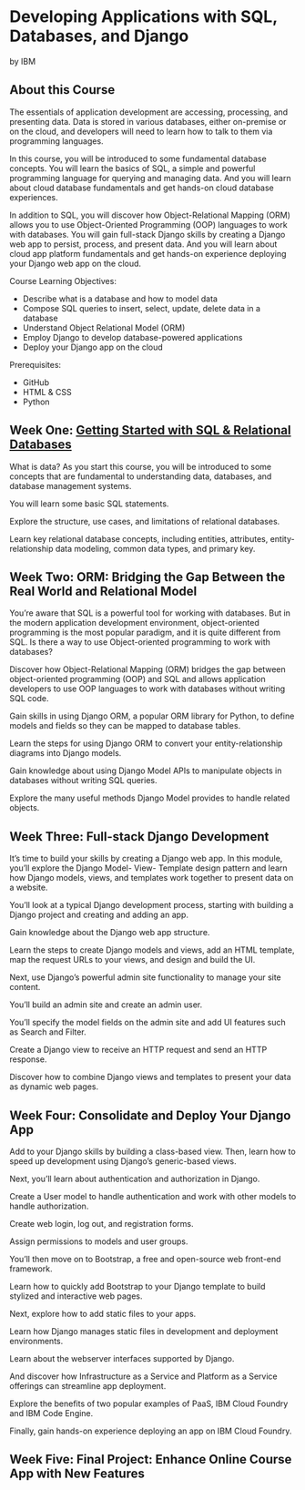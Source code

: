 # Developing Applications with SQL, Databases, and Django
by IBM

## About this Course
The essentials of application development are accessing, processing, and presenting data. Data is stored in various databases, either on-premise or on the cloud, and developers will need to learn how to talk to them via programming languages.

In this course, you will be introduced to some fundamental database concepts. You will learn the basics of SQL, a simple and powerful programming language for querying and managing data. And you will learn about cloud database fundamentals and get hands-on cloud database experiences.  

In addition to SQL, you will discover how Object-Relational Mapping (ORM) allows you to use Object-Oriented Programming (OOP) languages to work with databases. You will gain full-stack Django skills by creating a Django web app to persist, process, and present data. And you will learn about cloud app platform fundamentals and get hands-on experience deploying your Django web app on the cloud.

Course Learning Objectives: 
- Describe what is a database and how to model data
- Compose SQL queries to insert, select, update, delete data in a database
- Understand Object Relational Model (ORM)
- Employ Django to develop database-powered applications
- Deploy your Django app on the cloud

Prerequisites:
- GitHub
- HTML & CSS 
- Python

## Week One: [Getting Started with SQL & Relational Databases](./Week_One)
What is data? As you start this course, you will be introduced to some concepts that are fundamental to understanding data, databases, and database management systems. 
  
You will learn some basic SQL statements. 
  
Explore the structure, use cases, and limitations of relational databases. 
  
Learn key relational database concepts, including entities, attributes, entity-relationship data modeling, common data types, and primary key.

## Week Two: ORM: Bridging the Gap Between the Real World and Relational Model
You’re aware that SQL is a powerful tool for working with databases. But in the modern application development environment, object-oriented programming is the most popular paradigm, and it is quite different from SQL. Is there a way to use Object-oriented programming to work with databases?

Discover how Object-Relational Mapping (ORM) bridges the gap between object-oriented programming (OOP) and SQL and allows application developers to use OOP languages to work with databases without writing SQL code. 

Gain skills in using Django ORM, a popular ORM library for Python, to define models and fields so they can be mapped to database tables. 

Learn the steps for using Django ORM to convert your entity-relationship diagrams into Django models. 

Gain knowledge about using Django Model APIs to manipulate objects in databases without writing SQL queries. 

Explore the many useful methods Django Model provides to handle related objects.

## Week Three: Full-stack Django Development
It’s time to build your skills by creating a Django web app. In this module, you’ll explore the Django Model- View- Template design pattern and learn how Django models, views, and templates work together to present data on a website.

You’ll look at a typical Django development process, starting with building a Django project and creating and adding an app. 

Gain knowledge about the Django web app structure. 

Learn the steps to create Django models and views, add an HTML template, map the request URLs to your views, and design and build the UI. 

Next, use Django’s powerful admin site functionality to manage your site content. 

You’ll build an admin site and create an admin user. 

You’ll specify the model fields on the admin site and add UI features such as Search and Filter. 

Create a Django view to receive an HTTP request and send an HTTP response. 

Discover how to combine Django views and templates to present your data as dynamic web pages.

## Week Four: Consolidate and Deploy Your Django App
Add to your Django skills by building a class-based view. Then, learn how to speed up development using Django’s generic-based views.

Next, you’ll learn about authentication and authorization in Django. 

Create a User model to handle authentication and work with other models to handle authorization. 

Create web login, log out, and registration forms. 

Assign permissions to models and user groups. 

You’ll then move on to Bootstrap, a free and open-source web front-end framework. 

Learn how to quickly add Bootstrap to your Django template to build stylized and interactive web pages. 

Next, explore how to add static files to your apps. 

Learn how Django manages static files in development and deployment environments. 

Learn about the webserver interfaces supported by Django. 

And discover how Infrastructure as a Service and Platform as a Service offerings can streamline app deployment. 

Explore the benefits of two popular examples of PaaS, IBM Cloud Foundry and IBM Code Engine. 

Finally, gain hands-on experience deploying an app on IBM Cloud Foundry.

## Week Five: Final Project: Enhance Online Course App with New Features
